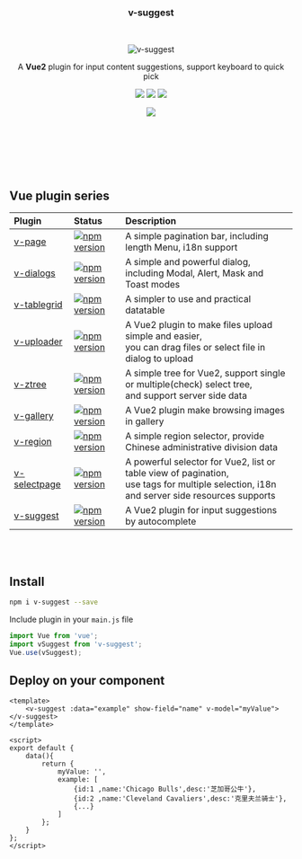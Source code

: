 <br><br>

<h3 align="center">v-suggest</h3>

<br>

<p align="center"><img src="https://terryz.github.io/image/v-suggest/v-suggest.png" alt="v-suggest" ></p>

<p align="center">
  A <strong>Vue2</strong> plugin for input content suggestions, support keyboard to quick pick
</p>

<p align="center">
  <a href="https://www.npmjs.com/package/v-suggest"><img src="https://img.shields.io/npm/v/v-suggest.svg"></a>
  <a href="https://mit-license.org/"><img src="https://img.shields.io/badge/license-MIT-brightgreen.svg"></a>
  <a href="https://www.npmjs.com/package/v-suggest"><img src="https://img.shields.io/npm/dy/v-suggest.svg"></a>
</p>

<p align="center">
  <a href="https://nodei.co/npm/v-suggest/"><img src="https://nodei.co/npm/v-suggest.png"></a>
</p>

<br><br><br><br><br>

## Vue plugin series

| Plugin | Status | Description |
| :---------------- | :-- | :-- |
| [v-page](https://github.com/TerryZ/v-page) | [![npm version](https://img.shields.io/npm/v/v-page.svg)](https://www.npmjs.com/package/v-page) | A simple pagination bar, including length Menu, i18n support |
| [v-dialogs](https://github.com/TerryZ/v-dialogs) | [![npm version](https://img.shields.io/npm/v/v-dialogs.svg)](https://www.npmjs.com/package/v-dialogs) | A simple and powerful dialog, including Modal, Alert, Mask and Toast modes |
| [v-tablegrid](https://github.com/TerryZ/v-tablegrid) | [![npm version](https://img.shields.io/npm/v/v-tablegrid.svg)](https://www.npmjs.com/package/v-tablegrid) | A simpler to use and practical datatable |
| [v-uploader](https://github.com/TerryZ/v-uploader) | [![npm version](https://img.shields.io/npm/v/v-uploader.svg)](https://www.npmjs.com/package/v-uploader) | A Vue2 plugin to make files upload simple and easier, <br>you can drag files or select file in dialog to upload |
| [v-ztree](https://github.com/TerryZ/v-ztree) | [![npm version](https://img.shields.io/npm/v/v-ztree.svg)](https://www.npmjs.com/package/v-ztree) | A simple tree for Vue2, support single or multiple(check) select tree, <br>and support server side data |
| [v-gallery](https://github.com/TerryZ/v-gallery) | [![npm version](https://img.shields.io/npm/v/v-gallery.svg)](https://www.npmjs.com/package/v-gallery) | A Vue2 plugin make browsing images in gallery |
| [v-region](https://github.com/TerryZ/v-region) | [![npm version](https://img.shields.io/npm/v/v-region.svg)](https://www.npmjs.com/package/v-region) | A simple region selector, provide Chinese administrative division data |
| [v-selectpage](https://github.com/TerryZ/v-selectpage) | [![npm version](https://img.shields.io/npm/v/v-selectpage.svg)](https://www.npmjs.com/package/v-selectpage) | A powerful selector for Vue2, list or table view of pagination, <br>use tags for multiple selection, i18n and server side resources supports |
| [v-suggest](https://github.com/TerryZ/v-suggest) | [![npm version](https://img.shields.io/npm/v/v-suggest.svg)](https://www.npmjs.com/package/v-suggest) | A Vue2 plugin for input suggestions by autocomplete |

<br><br>

## Install

``` bash
npm i v-suggest --save
```

Include plugin in your `main.js` file

```js
import Vue from 'vue';
import vSuggest from 'v-suggest';
Vue.use(vSuggest);
```

## Deploy on your component

```vue
<template>
    <v-suggest :data="example" show-field="name" v-model="myValue"></v-suggest>
</template>

<script>
export default {
    data(){
        return {
            myValue: '',
            example: [
                {id:1 ,name:'Chicago Bulls',desc:'芝加哥公牛'},
                {id:2 ,name:'Cleveland Cavaliers',desc:'克里夫兰骑士'},
                {...}
            ]
        };
    }
};
</script>
```
